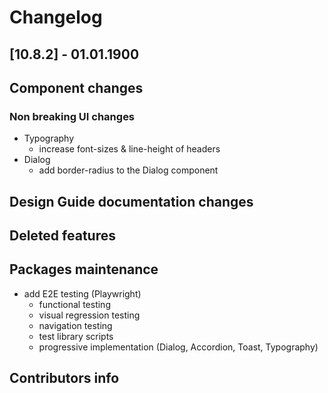 # Changelog

## [10.8.2] - 01.01.1900

## Component changes

### Non breaking UI changes

- Typography
  - increase font-sizes & line-height of headers
- Dialog
  - add border-radius to the Dialog component

## Design Guide documentation changes

## Deleted features

## Packages maintenance

- add E2E testing (Playwright)
  - functional testing
  - visual regression testing
  - navigation testing
  - test library scripts
  - progressive implementation (Dialog, Accordion, Toast, Typography)

## Contributors info
